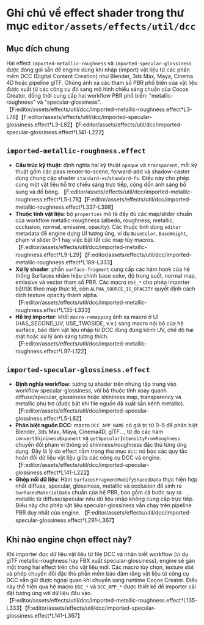 # Ghi chú về effect shader trong thư mục `editor/assets/effects/util/dcc`

## Mục đích chung
Hai effect `imported-metallic-roughness` và `imported-specular-glossiness` được đóng gói sẵn để engine dùng khi nhập (import) vật liệu từ các phần mềm DCC (Digital Content Creation) như Blender, 3ds Max, Maya, Cinema 4D hoặc pipeline glTF. Chúng ánh xạ các tham số PBR phổ biến của vật liệu được xuất từ các công cụ đó sang mô hình chiếu sáng chuẩn của Cocos Creator, đồng thời cung cấp hai workflow PBR phổ biến: "metallic-roughness" và "specular-glossiness". 【F:editor/assets/effects/util/dcc/imported-metallic-roughness.effect†L3-L78】【F:editor/assets/effects/util/dcc/imported-specular-glossiness.effect†L3-L82】【F:editor/assets/effects/util/dcc/imported-specular-glossiness.effect†L141-L222】

## `imported-metallic-roughness.effect`
* **Cấu trúc kỹ thuật**: định nghĩa hai kỹ thuật `opaque` và `transparent`, mỗi kỹ thuật gồm các pass render-to-scene, forward-add và shadow-caster dùng chung cặp shader `standard-vs`/`standard-fs`. Điều này cho phép cùng một vật liệu hỗ trợ chiếu sáng trực tiếp, cộng dồn ánh sáng bổ sung và đổ bóng. 【F:editor/assets/effects/util/dcc/imported-metallic-roughness.effect†L5-L78】【F:editor/assets/effects/util/dcc/imported-metallic-roughness.effect†L337-L398】
* **Thuộc tính vật liệu**: bộ `properties` mô tả đầy đủ các map/slider chuẩn của workflow metallic-roughness (albedo, roughness, metallic, occlusion, normal, emissive, opacity). Các thuộc tính dùng `editor` metadata để engine dựng UI tương ứng, ví dụ `BaseColor`, `BaseWeight`, phạm vi slider 0-1 hay việc bật tắt các map tùy macros. 【F:editor/assets/effects/util/dcc/imported-metallic-roughness.effect†L9-L29】【F:editor/assets/effects/util/dcc/imported-metallic-roughness.effect†L189-L333】
* **Xử lý shader**: phần `surface-fragment` cung cấp các hàm hook của hệ thống Surfaces nhằm hiệu chỉnh base color, độ trong suốt, normal map, emissive và vector tham số PBR. Các macro `USE_*` cho phép importer bật/tắt theo map thực tế, còn `ALPHA_SOURCE_IS_OPACITY` quyết định cách dịch texture opacity thành alpha. 【F:editor/assets/effects/util/dcc/imported-metallic-roughness.effect†L135-L333】
* **Hỗ trợ importer**: khối `macro-remapping` ánh xạ macro ở UI (HAS_SECOND_UV, USE_TWOSIDE, v.v.) sang macro nội bộ của hệ surface, bảo đảm vật liệu nhập từ DCC dùng đúng kênh UV, chế độ hai mặt hoặc xử lý ánh sáng tương thích. 【F:editor/assets/effects/util/dcc/imported-metallic-roughness.effect†L97-L122】

## `imported-specular-glossiness.effect`
* **Định nghĩa workflow**: tương tự shader trên nhưng tập trung vào workflow specular-glossiness, với bộ thuộc tính xoay quanh diffuse/specular, glossiness hoặc shininess map, transparency và metallic phụ trợ (được bật khi file nguồn đã xuất sẵn kênh metallic). 【F:editor/assets/effects/util/dcc/imported-specular-glossiness.effect†L5-L82】
* **Phân biệt nguồn DCC**: macro `DCC_APP_NAME` có giá trị từ 0–5 để phân biệt Blender, 3ds Max, Maya, Cinema4D, glTF..., từ đó các hàm `convertShininessExponent` và `getSpecularIntensityFromRoughness` chuyển đổi phạm vi thông số shininess/roughness đặc thù từng ứng dụng. Đây là lý do effect nằm trong thư mục `dcc`: nó bọc các quy tắc hoán đổi dữ liệu vật liệu giữa các công cụ DCC và engine. 【F:editor/assets/effects/util/dcc/imported-specular-glossiness.effect†L141-L222】
* **Ghép nối dữ liệu**: Hàm `SurfacesFragmentModifySharedData` thực hiện hợp nhất diffuse, specular, glossiness, metallic và occlusion để sinh ra `SurfacesMaterialData` chuẩn của hệ PBR, bao gồm cả bước suy ra metallic từ diffuse/specular nếu dữ liệu nhập không cung cấp trực tiếp. Điều này cho phép vật liệu specular-glossiness vẫn chạy trên pipeline PBR duy nhất của engine. 【F:editor/assets/effects/util/dcc/imported-specular-glossiness.effect†L291-L367】

## Khi nào engine chọn effect này?
Khi importer đọc dữ liệu vật liệu từ file DCC và nhận biết workflow (ví dụ glTF metallic-roughness hay FBX xuất specular-glossiness), engine sẽ gán một trong hai effect trên cho vật liệu mới. Các macro tùy chọn, texture slot và phép chuyển đổi đặc thù phần mềm bảo đảm rằng vật liệu từ công cụ DCC vẫn giữ được ngoại quan khi chuyển sang runtime Cocos Creator. Điều này thể hiện qua hệ macro `USE_*` và `DCC_APP_*` được thiết kế để importer cài đặt tương ứng với dữ liệu đầu vào. 【F:editor/assets/effects/util/dcc/imported-metallic-roughness.effect†L135-L333】【F:editor/assets/effects/util/dcc/imported-specular-glossiness.effect†L141-L367】
